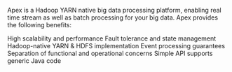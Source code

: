 Apex is a Hadoop YARN native big data processing platform, enabling real time stream as well as batch processing for your big data. Apex provides the following benefits:

High scalability and performance
Fault tolerance and state management
Hadoop-native YARN & HDFS implementation
Event processing guarantees
Separation of functional and operational concerns
Simple API supports generic Java code